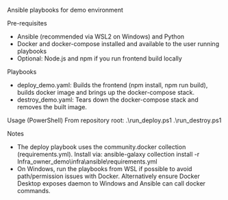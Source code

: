 Ansible playbooks for demo environment

Pre-requisites
- Ansible (recommended via WSL2 on Windows) and Python
- Docker and docker-compose installed and available to the user running playbooks
- Optional: Node.js and npm if you run frontend build locally

Playbooks
- deploy_demo.yaml: Builds the frontend (npm install, npm run build), builds docker image and brings up the docker-compose stack.
- destroy_demo.yaml: Tears down the docker-compose stack and removes the built image.

Usage (PowerShell)
From repository root:
    .\run_deploy.ps1
    .\run_destroy.ps1

Notes
- The deploy playbook uses the community.docker collection (requirements.yml). Install via:
    ansible-galaxy collection install -r Infra_owner_demo\infra\ansible\requirements.yml
- On Windows, run the playbooks from WSL if possible to avoid path/permission issues with Docker. Alternatively ensure Docker Desktop exposes daemon to Windows and Ansible can call docker commands.
